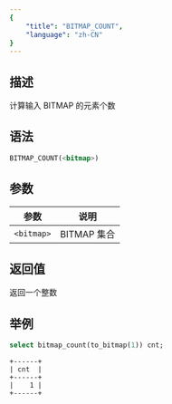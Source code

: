 ```yaml
---
{
    "title": "BITMAP_COUNT",
    "language": "zh-CN"
}
---
```


## 描述

计算输入 BITMAP 的元素个数

## 语法

```sql
BITMAP_COUNT(<bitmap>)
```

## 参数

| 参数         | 说明         |
|------------|------------|
| `<bitmap>` | BITMAP 集合  |

## 返回值

返回一个整数

## 举例

```sql
select bitmap_count(to_bitmap(1)) cnt;
```

```text
+------+
| cnt  |
+------+
|    1 |
+------+
```
